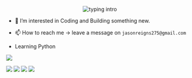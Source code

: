 <p align="center">
<img src="https://readme-typing-svg.herokuapp.com/?color=08CE90&center=true&vCenter=true&lines=Hello+everyone!!!;My+name%27s+Prince+Sharma.;I%27m+a+full-stack+developer." alt="typing intro">
</p>

- 👀 I’m interested in Coding and Building something new.
- 📫 How to reach me -> leave a message on `jasonreigns275@gmail.com`

- Learning Python

![](https://komarev.com/ghpvc/?username=your-github-P-25&color=blueviolet)

![](http://github-profile-summary-cards.vercel.app/api/cards/profile-details?username=P-25&theme=midnight_purple)
![](http://github-profile-summary-cards.vercel.app/api/cards/repos-per-language?username=P-25&theme=midnight_purple)
![](http://github-profile-summary-cards.vercel.app/api/cards/stats?username=P-25&theme=midnight_purple)
![](http://github-profile-summary-cards.vercel.app/api/cards/productive-time?username=P-25&theme=midnight_purple&utcOffset=5.30)

